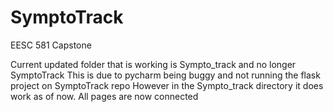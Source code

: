 # SymptoTrack
EESC 581 Capstone

Current updated folder that is working is Sympto_track and no longer SymptoTrack
This is due to pycharm being buggy and not running the flask project on SymptoTrack repo
However in the Sympto_track directory it does work as of now.
All pages are now connected
